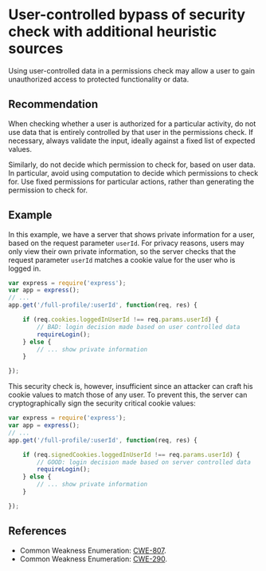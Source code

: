 # User-controlled bypass of security check with additional heuristic sources
Using user-controlled data in a permissions check may allow a user to gain unauthorized access to protected functionality or data.


## Recommendation
When checking whether a user is authorized for a particular activity, do not use data that is entirely controlled by that user in the permissions check. If necessary, always validate the input, ideally against a fixed list of expected values.

Similarly, do not decide which permission to check for, based on user data. In particular, avoid using computation to decide which permissions to check for. Use fixed permissions for particular actions, rather than generating the permission to check for.


## Example
In this example, we have a server that shows private information for a user, based on the request parameter `userId`. For privacy reasons, users may only view their own private information, so the server checks that the request parameter `userId` matches a cookie value for the user who is logged in.


```javascript
var express = require('express');
var app = express();
// ...
app.get('/full-profile/:userId', function(req, res) {

    if (req.cookies.loggedInUserId !== req.params.userId) {
        // BAD: login decision made based on user controlled data
        requireLogin();
    } else {
        // ... show private information
    }

});

```
This security check is, however, insufficient since an attacker can craft his cookie values to match those of any user. To prevent this, the server can cryptographically sign the security critical cookie values:


```javascript
var express = require('express');
var app = express();
// ...
app.get('/full-profile/:userId', function(req, res) {

    if (req.signedCookies.loggedInUserId !== req.params.userId) {
        // GOOD: login decision made based on server controlled data
        requireLogin();
    } else {
        // ... show private information
    }

});

```

## References
* Common Weakness Enumeration: [CWE-807](https://cwe.mitre.org/data/definitions/807.html).
* Common Weakness Enumeration: [CWE-290](https://cwe.mitre.org/data/definitions/290.html).
